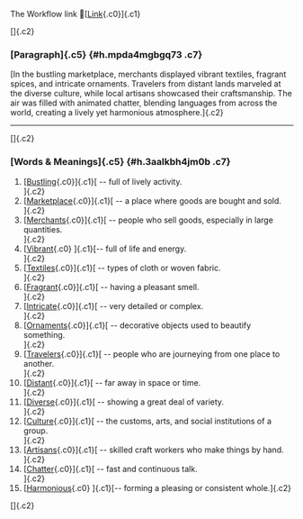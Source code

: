 The Workflow link
👏[[Link](https://www.google.com/url?q=http://www.google.com&sa=D&source=editors&ust=1761040437596083&usg=AOvVaw0w5_m6FRNyEsbN_ZRrgYcV){.c0}]{.c1}

[]{.c2}

### [Paragraph]{.c5} {#h.mpda4mgbgq73 .c7}

[In the bustling marketplace, merchants displayed vibrant textiles,
fragrant spices, and intricate ornaments. Travelers from distant lands
marveled at the diverse culture, while local artisans showcased their
craftsmanship. The air was filled with animated chatter, blending
languages from across the world, creating a lively yet harmonious
atmosphere.]{.c2}

------------------------------------------------------------------------

[]{.c2}

### [Words & Meanings]{.c5} {#h.3aalkbh4jm0b .c7}

1.  [[Bustling](https://www.google.com/url?q=http://www.google.com&sa=D&source=editors&ust=1761040437596902&usg=AOvVaw1WQP_ljrXnn8zu4IeU9Abo){.c0}]{.c1}[ --
    full of lively activity.\
    ]{.c2}
2.  [[Marketplace](https://www.google.com/url?q=http://www.google.com&sa=D&source=editors&ust=1761040437597063&usg=AOvVaw3_zcp46sjdi_bcQ5iJKhU-){.c0}]{.c1}[ --
    a place where goods are bought and sold.\
    ]{.c2}
3.  [[Merchants](https://www.google.com/url?q=http://www.google.com&sa=D&source=editors&ust=1761040437597203&usg=AOvVaw2SUuGKnvD3a6kxn9qzn0bd){.c0}]{.c1}[ --
    people who sell goods, especially in large quantities.\
    ]{.c2}
4.  [[Vibrant](https://www.google.com/url?q=http://www.google.com&sa=D&source=editors&ust=1761040437597401&usg=AOvVaw28E7r0i4PMLuZ450IByDyK){.c0}
    ]{.c1}[-- full of life and energy.\
    ]{.c2}
5.  [[Textiles](https://www.google.com/url?q=http://www.google.com&sa=D&source=editors&ust=1761040437597524&usg=AOvVaw1Wcx1xkxUMuo_wRQt13HTI){.c0}]{.c1}[ --
    types of cloth or woven fabric.\
    ]{.c2}
6.  [[Fragrant](https://www.google.com/url?q=http://www.google.com&sa=D&source=editors&ust=1761040437597648&usg=AOvVaw1QmAiWhQBkbFpaMTNiaSp7){.c0}]{.c1}[ --
    having a pleasant smell.\
    ]{.c2}
7.  [[Intricate](https://www.google.com/url?q=http://www.google.com&sa=D&source=editors&ust=1761040437597761&usg=AOvVaw0_XbyQDwkRR1pz8Eg-AYiH){.c0}]{.c1}[ --
    very detailed or complex.\
    ]{.c2}
8.  [[Ornaments](https://www.google.com/url?q=http://www.google.com&sa=D&source=editors&ust=1761040437597875&usg=AOvVaw3Sv5bRevvdCOeaFnxZJXM-){.c0}]{.c1}[ --
    decorative objects used to beautify something.\
    ]{.c2}
9.  [[Travelers](https://www.google.com/url?q=http://www.google.com&sa=D&source=editors&ust=1761040437598009&usg=AOvVaw22pqZ8Tc0ANwtk_ooFePcw){.c0}]{.c1}[ --
    people who are journeying from one place to another.\
    ]{.c2}
10. [[Distant](https://www.google.com/url?q=http://www.google.com&sa=D&source=editors&ust=1761040437598142&usg=AOvVaw35i1KnsEFnSzpjxzOEfiFS){.c0}]{.c1}[ --
    far away in space or time.\
    ]{.c2}
11. [[Diverse](https://www.google.com/url?q=http://www.google.com&sa=D&source=editors&ust=1761040437598259&usg=AOvVaw1rJ9aXYxuPPumaaEegyuoC){.c0}]{.c1}[ --
    showing a great deal of variety.\
    ]{.c2}
12. [[Culture](https://www.google.com/url?q=http://www.google.com&sa=D&source=editors&ust=1761040437598375&usg=AOvVaw2fbmfnavzXcT-nPMHOg_pl){.c0}]{.c1}[ --
    the customs, arts, and social institutions of a group.\
    ]{.c2}
13. [[Artisans](https://www.google.com/url?q=http://www.google.com&sa=D&source=editors&ust=1761040437598543&usg=AOvVaw1JiTyzpo63PMrXx9UrAQXT){.c0}]{.c1}[ --
    skilled craft workers who make things by hand.\
    ]{.c2}
14. [[Chatter](https://www.google.com/url?q=http://www.google.com&sa=D&source=editors&ust=1761040437598699&usg=AOvVaw0hOAqabEfvNu0VyjtcYoqi){.c0}]{.c1}[ --
    fast and continuous talk.\
    ]{.c2}
15. [[Harmonious](https://www.google.com/url?q=http://www.google.com&sa=D&source=editors&ust=1761040437598820&usg=AOvVaw1rAoqWMcNn5iJ3-6YmvT79){.c0}
    ]{.c1}[-- forming a pleasing or consistent whole.]{.c2}

[]{.c2}
